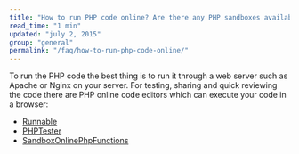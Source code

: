 ```yaml
---
title: "How to run PHP code online? Are there any PHP sandboxes available?"
read_time: "1 min"
updated: "july 2, 2015"
group: "general"
permalink: "/faq/how-to-run-php-code-online/"
---
```


To run the PHP code the best thing is to run it through a web server such as Apache or Nginx on your server. For testing, sharing and quick reviewing
the code there are PHP online code editors which can execute your code in a browser:

* [Runnable](https://runnable.io/)
* [PHPTester](http://phptester.net)
* [SandboxOnlinePhpFunctions](http://sandbox.onlinephpfunctions.com)
